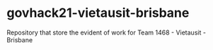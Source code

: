 # govhack21-vietausit-brisbane
Repository that store the evident of work for Team 1468 - Vietausit - Brisbane
